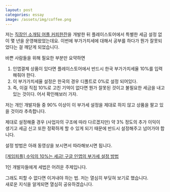 ```yaml
---
layout: post
categories: essay
image: /assets/img/coffee.png
---
```

저는 [직장인 소개팅 어플 커피한잔](https://withcoffee.app/)을 개발한 뒤 플레이스토어에서 특별한 세금 설정 없이 몇 년을 운영해왔었는데요. 이번에 부가가치세에 대해서 공부를 하다가 뭔가 잘못되었다는 걸 깨닫게 되었습니다.

바쁜 사람들을 위해 필요한 부분만 요약하면

1. 인앱결제 상품이 있다면 플레이스토어에서 반드시 한국 부가가치세율 10%를 입력해줘야 한다.
1. 이 부가가치세율 설정은 한국의 경우 디폴트로 0%로 설정 되어있다.
1. 즉, 이걸 직접 10%로 고친 기억이 없다면 뭔가 잘못된 것이고 불필요한 세금을 내고 있는 것이다. 어서 확인해보러 가자.

저는 개인 개발자들 중 90% 이상이 이 부가세 설정을 제대로 하지 않고 상품을 팔고 있을 것이라 추측합니다.

제대로 설정해줄 경우 (사업자의 구조에 따라 다르겠지만) 약 3% 정도의 추가 이익이 생기고 세금 신고 또한 정확하게 할 수 있게 되기 때문에 반드시 설정해주고 넘어가야 합니다.

설정 방법은 아래 동영상을 보시면서 따라해보시면 됩니다.

[[게임피플] 수익의 10%는 세금! 구글 인앱의 부가세 설정 방법 ](https://youtu.be/9xVlAjBfcKo)

1인 개발자들에게 세법은 어려운 주제입니다.

그래도 피할 수 없다면 이겨내야 하는 법. 저는 열심히 부딪혀 보기로 했습니다.  
새로운 지식을 알게되면 열심히 공유하겠습니다.